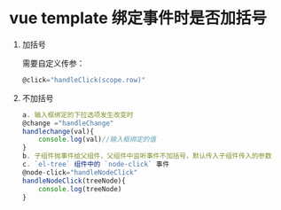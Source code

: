 # vue template 绑定事件时是否加括号

1. 加括号

    需要自定义传参：

    ```javascript
    @click="handleClick(scope.row)"

    ```

2. 不加括号

    ```javascript
    a. 输入框绑定的下拉选项发生改变时
    @change ="handleChange"
    handlechange(val){
        console.log(val)//输入框绑定的值
    }
    b. 子组件抛事件给父组件，父组件中监听事件不加括号，默认传入子组件传入的参数
    c. `el-tree` 组件中的 `node-click` 事件
    @node-click="handleNodeClick"
    handleNodeClick(treeNode){
        console.log(treeNode)
    }

    ```

